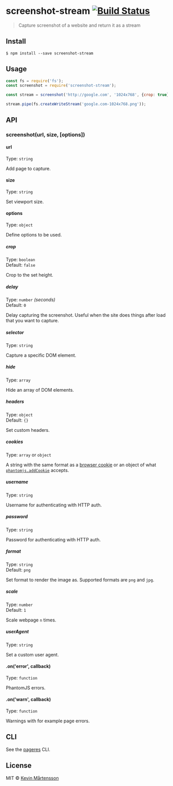 # screenshot-stream [![Build Status](http://img.shields.io/travis/kevva/screenshot-stream.svg?style=flat)](https://travis-ci.org/kevva/screenshot-stream)

> Capture screenshot of a website and return it as a stream


## Install

```
$ npm install --save screenshot-stream
```


## Usage

```js
const fs = require('fs');
const screenshot = require('screenshot-stream');

const stream = screenshot('http://google.com', '1024x768', {crop: true});

stream.pipe(fs.createWriteStream('google.com-1024x768.png'));
```


## API

### screenshot(url, size, [options])

#### url

Type: `string`

Add page to capture.

#### size

Type: `string`

Set viewport size.

#### options

Type: `object`

Define options to be used.

##### crop

Type: `boolean`  
Default: `false`

Crop to the set height.

##### delay

Type: `number` *(seconds)*  
Default: `0`

Delay capturing the screenshot. Useful when the site does things after load that you want to capture.

##### selector

Type: `string`

Capture a specific DOM element.

##### hide

Type: `array`

Hide an array of DOM elements.

##### headers

Type: `object`  
Default: `{}`

Set custom headers.

##### cookies

Type: `array` or `object`

A string with the same format as a [browser cookie](http://en.wikipedia.org/wiki/HTTP_cookie) or an object of what [`phantomjs.addCookie`](http://phantomjs.org/api/phantom/method/add-cookie.html) accepts.

##### username

Type: `string`

Username for authenticating with HTTP auth.

##### password

Type: `string`

Password for authenticating with HTTP auth.

##### format

Type: `string`  
Default: `png`

Set format to render the image as. Supported formats are `png` and `jpg`.

##### scale

Type: `number`  
Default: `1`

Scale webpage `n` times.

##### userAgent

Type: `string`

Set a custom user agent.

#### .on('error', callback)

Type: `function`

PhantomJS errors.

#### .on('warn', callback)

Type: `function`

Warnings with for example page errors.


## CLI

See the [pageres](https://github.com/sindresorhus/pageres#usage) CLI.


## License

MIT © [Kevin Mårtensson](https://github.com/kevva)
